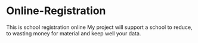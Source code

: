 # Online-Registration
This is school registration online 
My project will support a school to reduce, to wasting money for material and keep well your data.
